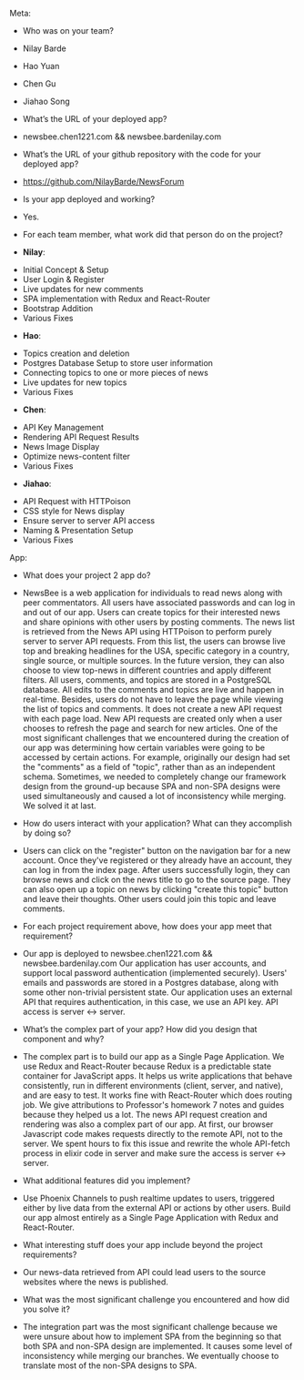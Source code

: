 ﻿Meta:
- Who was on your team?
- Nilay Barde
- Hao Yuan
- Chen Gu
- Jiahao Song 

- What’s the URL of your deployed app?
* newsbee.chen1221.com && newsbee.bardenilay.com


- What’s the URL of your github repository with the code for your deployed app?
* https://github.com/NilayBarde/NewsForum

- Is your app deployed and working?
* Yes.

- For each team member, what work did that person do on the project?
* **Nilay**:  
- Initial Concept & Setup
- User Login & Register
- Live updates for new comments
- SPA implementation with Redux and React-Router
- Bootstrap Addition
- Various Fixes

* **Hao**:
- Topics creation and deletion
- Postgres Database Setup to store user information 
- Connecting topics to one or more pieces of news
- Live updates for new topics
- Various Fixes

* **Chen**:
- API Key Management
- Rendering API Request Results
- News Image Display
- Optimize news-content filter
- Various Fixes

* **Jiahao**:
- API Request with HTTPoison
- CSS style for News display
- Ensure server to server API access
- Naming & Presentation Setup
- Various Fixes

App:

- What does your project 2 app do?
* NewsBee is a web application for individuals to read news along with peer commentators. All users have associated passwords and can log in and out of our app. Users can create topics for their interested news and share opinions with other users by posting comments. The news list is retrieved from the News API using HTTPoison to perform purely server to server API requests. From this list, the users can browse live top and breaking headlines for the USA, specific category in a country, single source, or multiple sources. In the future version, they can also choose to view top-news in different countries and apply different filters. All users, comments, and topics are stored in a PostgreSQL database. All edits to the comments and topics are live and happen in real-time.  Besides, users do not have to leave the page while viewing the list of topics and comments. It does not create a new API request with each page load. New API requests are created only when a user chooses to refresh the page and search for new articles.
 One of the most significant challenges that we encountered during the creation of our app was determining how certain variables were going to be accessed by certain actions. For example, originally our design had set the "comments" as a field of "topic", rather than as an independent schema. Sometimes, we needed to completely change our framework design from the ground-up because SPA and non-SPA designs were used simultaneously and caused a lot of inconsistency while merging. We solved it at last.

- How do users interact with your application? What can they accomplish by doing so?
* Users can click on the "register" button on the navigation bar for a new account. Once they've registered or they already have an account, they can log in from the index page. After users successfully login, they can browse news and click on the news title to go to the source page. They can also open up a topic on news by clicking "create this topic" button and leave their thoughts. Other users could join this topic and leave comments.

- For each project requirement above, how does your app meet that requirement?
* Our app is deployed to newsbee.chen1221.com && newsbee.bardenilay.com
Our application has user accounts, and support local password authentication (implemented securely).
Users' emails and passwords are stored in a Postgres database, along with some other non-trivial persistent state.
Our application uses an external API that requires authentication, in this case, we use an API key.
API access is server <-> server.

- What’s the complex part of your app? How did you design that component and why?
* The complex part is to build our app as a Single Page Application. We use Redux and React-Router because Redux is a predictable state container for JavaScript apps. It helps us write applications that behave consistently, run in different environments (client, server, and native), and are easy to test. It works fine with React-Router which does routing job. We give attributions to Professor's homework 7 notes and guides because they helped us a lot. The news API request creation and rendering was also a complex part of our app. At first, our browser Javascript code makes requests directly to the remote API, not to the server. We spent hours to fix this issue and rewrite the whole API-fetch process in elixir code in server and make sure the access is server <-> server.

- What additional features did you implement?
* Use Phoenix Channels to push realtime updates to users, triggered either by live data from the external API or actions by other users.
Build our app almost entirely as a Single Page Application with Redux and React-Router.

- What interesting stuff does your app include beyond the project requirements?
* Our news-data retrieved from API could lead users to the source websites where the news is published.

- What was the most significant challenge you encountered and how did you solve it?
* The integration part was the most significant challenge because we were unsure about how to implement SPA from the beginning so that both SPA and non-SPA design are implemented. It causes some level of inconsistency while merging our branches. We eventually choose to translate most of the non-SPA designs to SPA.